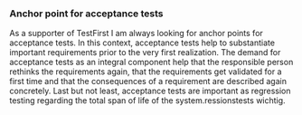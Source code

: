 ### Anchor point for acceptance tests
As a supporter of TestFirst I am always looking for anchor points for acceptance tests. In this context, acceptance tests help to substantiate important requirements prior to the very first realization. 
The demand for acceptance tests as an integral component help 
that the responsible person rethinks the requirements again,
that the requirements get validated for a first time and
that the consequences of a requirement are described again concretely.
Last but not least, acceptance tests are important as regression testing regarding the total span of life of the system.ressionstests wichtig.